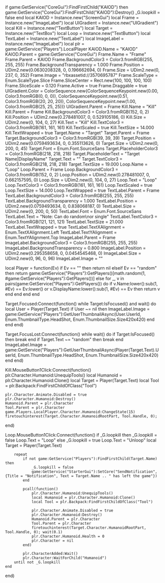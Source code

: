 if game:GetService("CoreGui"):FindFirstChild("KAIOD") then
    game:GetService("CoreGui"):FindFirstChild("KAIOD"):Destroy()
	_G.loopkill = false
end
local KAIOD = Instance.new("ScreenGui")
local Frame = Instance.new("ImageLabel")
local UIGradient = Instance.new("UIGradient")
local Kill = Instance.new("TextButton")
local Target = Instance.new("TextBox")
local Loop = Instance.new("TextButton")
local TextLabel = Instance.new("TextLabel")
local ImageLabel = Instance.new("ImageLabel")
local plr = game:GetService("Players").LocalPlayer
KAIOD.Name = "KAIOD"
KAIOD.Parent = game:GetService("CoreGui")
Frame.Name = "Frame"
Frame.Parent = KAIOD
Frame.BackgroundColor3 = Color3.fromRGB(255, 255, 255)
Frame.BackgroundTransparency = 1.000
Frame.Position = UDim2.new(0.0630208328, 0, 0.196662694, 0)
Frame.Size = UDim2.new(0, 237, 0, 352)
Frame.Image = "rbxassetid://3570695787"
Frame.ScaleType = Enum.ScaleType.Slice
Frame.SliceCenter = Rect.new(100, 100, 100, 100)
Frame.SliceScale = 0.120
Frame.Active = true
Frame.Draggable = true
UIGradient.Color = ColorSequence.new{ColorSequenceKeypoint.new(0.00, Color3.fromRGB(0, 0, 0)), ColorSequenceKeypoint.new(0.51, Color3.fromRGB(20, 20, 20)), ColorSequenceKeypoint.new(1.00, Color3.fromRGB(25, 25, 25))}
UIGradient.Parent = Frame
Kill.Name = "Kill"
Kill.Parent = Frame
Kill.BackgroundColor3 = Color3.fromRGB(152, 0, 2)
Kill.Position = UDim2.new(0.278481007, 0, 0.529105186, 0)
Kill.Size = UDim2.new(0, 104, 0, 27)
Kill.Text = "Kill"
Kill.TextColor3 = Color3.fromRGB(161, 161, 161)
Kill.TextScaled = true
Kill.TextSize = 14.000
Kill.TextWrapped = true
Target.Name = "Target"
Target.Parent = Frame
Target.BackgroundColor3 = Color3.fromRGB(39, 39, 39)
Target.Position = UDim2.new(0.0759493634, 0, 0.355113626, 0)
Target.Size = UDim2.new(0, 200, 0, 45)
Target.Font = Enum.Font.SourceSans
Target.PlaceholderColor3 = Color3.fromRGB(218, 218, 218)
Target.PlaceholderText = "Target Name|DisplayName"
Target.Text = ""
Target.TextColor3 = Color3.fromRGB(218, 218, 218)
Target.TextSize = 19.000
Loop.Name = "Loop"
Loop.Parent = Frame
Loop.BackgroundColor3 = Color3.fromRGB(152, 0, 2)
Loop.Position = UDim2.new(0.278481007, 0, 0.662157595, 0)
Loop.Size = UDim2.new(0, 104, 0, 27)
Loop.Text = "Loop"
Loop.TextColor3 = Color3.fromRGB(161, 161, 161)
Loop.TextScaled = true
Loop.TextSize = 14.000
Loop.TextWrapped = true
TextLabel.Parent = Frame
TextLabel.BackgroundColor3 = Color3.fromRGB(255, 255, 255)
TextLabel.BackgroundTransparency = 1.000
TextLabel.Position = UDim2.new(0.0759493634, 0, 0.838068187, 0)
TextLabel.Size = UDim2.new(0, 200, 0, 50)
TextLabel.Font = Enum.Font.SourceSans
TextLabel.Text = "Note: Can do random\nor single"
TextLabel.TextColor3 = Color3.fromRGB(121, 121, 121)
TextLabel.TextSize = 21.000
TextLabel.TextWrapped = true
TextLabel.TextXAlignment = Enum.TextXAlignment.Left
TextLabel.TextYAlignment = Enum.TextYAlignment.Top
ImageLabel.Parent = Frame
ImageLabel.BackgroundColor3 = Color3.fromRGB(255, 255, 255)
ImageLabel.BackgroundTransparency = 0.800
ImageLabel.Position = UDim2.new(0.295358658, 0, 0.0454545468, 0)
ImageLabel.Size = UDim2.new(0, 96, 0, 96)
ImageLabel.Image = ""

local Player = function(Ev)
	if Ev == "" then
		return nil
	elseif Ev == "random" then
		return game:GetService("Players"):GetPlayers()[math.random(1, #game:GetService("Players"):GetPlayers())]
	else
		for _, v in pairs(game:GetService("Players"):GetPlayers()) do
			if v.Name:lower():sub(1, #Ev) == Ev:lower() or v.DisplayName:lower():sub(1, #Ev) == Ev then
				return v
			end
		end
	end
end

Target.Focused:Connect(function()
	while Target:IsFocused() and wait() do
		local User = Player(Target.Text)
		if User ~= nil then
			ImageLabel.Image = game:GetService("Players"):GetUserThumbnailAsync(User.UserId, Enum.ThumbnailType.HeadShot, Enum.ThumbnailSize.Size420x420)
		end
	end
end)

Target.FocusLost:Connect(function()
	while wait() do
		if Target:IsFocused() then break end
		if Target.Text ~= "random" then break end
		ImageLabel.Image = game:GetService("Players"):GetUserThumbnailAsync(Player(Target.Text).UserId, Enum.ThumbnailType.HeadShot, Enum.ThumbnailSize.Size420x420)
	end
end)

Kill.MouseButton1Click:Connect(function()
	plr.Character.Humanoid:UnequipTools()
	local Humanoid = plr.Character.Humanoid:Clone()
	local Target = Player(Target.Text)
	local Tool = plr.Backpack:FindFirstChildOfClass("Tool")

	plr.Character.Animate.Disabled = true
	plr.Character.Humanoid:Destroy()
	Humanoid.Parent = plr.Character
	Tool.Parent = plr.Character
    game.Players.LocalPlayer.Character.Humanoid:ChangeState(15)
	firetouchinterest(Target.Character.HumanoidRootPart, Tool.Handle, 0);
end)

Loop.MouseButton1Click:Connect(function()
	if _G.loopkill then
		_G.loopkill = false
		Loop.Text = "Loop"
	else
		_G.loopkill = true
		Loop.Text = "Unloop"
		local Target = Player(Target.Text)
		
		repeat
			if not game:GetService("Players"):FindFirstChild(Target.Name) then
				_G.loopkill = false
				game:GetService("StarterGui"):SetCore("SendNotification", {Title = "Notification", Text = Target.Name .. " has left the game"})
			end
			
			pcall(function()
				plr.Character.Humanoid:UnequipTools()
				local Humanoid = plr.Character.Humanoid:Clone()
				local Tool = plr.Backpack:FindFirstChildOfClass("Tool")

				plr.Character.Animate.Disabled = true
				plr.Character.Humanoid:Destroy()
				Humanoid.Parent = plr.Character
				Tool.Parent = plr.Character
				firetouchinterest(Target.Character.HumanoidRootPart, Tool.Handle, 0); wait(0.1)
				plr.Character.Humanoid.Health = 0
				plr.Character = nil
			end)
			
			plr.CharacterAdded:Wait()
			plr.Character:WaitForChild("Humanoid")
		until not _G.loopkill
	end
end)
